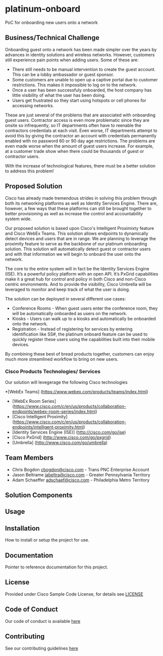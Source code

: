 # platinum-onboard

PoC for onboarding new users onto a network


## Business/Technical Challenge

Onboarding guest onto a network has been made simpler over the years by advances in identity solutions and wireless networks.   However, customers still experience pain points when adding users.   Some of these are:

* There still needs to be manual intervention to create the guest account.   This can be a lobby ambassador or guest sponsor.
* Some customers are unable to open up a captive portal due to customer restrictions.   This makes it impossible to log on to the network.
* Once a user has been successfuly onboarded, the host company has little visibility of what the user has been doing.
* Users get frustrated so they start using hotspots or cell phones for accessing networks.

These are just several of the problems that are associated with onboarding guest users.   Contractor access is even more problematic since they are onsite so infrequently, so IT departments often have to reenable the contractors credentials at each visit.  Even worse, IT departments attempt to avoid this by giving the contractor an account with credentials permanently enabled with no password 60 or 90 day age restrictions.  The problems are even made worse when the amount of guest users increase.   For example, at a customer trade show when there could be thousands of guest or contractor users. 

With the increase of technological features, there must be a better solution to address this problem!

## Proposed Solution

Cisco has already made tremendous strides in solving this problem through both its networking platforms as well as Identity Services Engine.  There are, however, a few ways that these platforms can still be brought together to better provisioning as well as increase the control and accountability system wide.

Our proposed solution is based upon Cisco's Intelligent Proximixty feature and Cisco WebEx Teams.   This solution allows endpoints to dynamically detect devices and users that are in range.   We are planning to leverage the proximity feature to serve as the backbone of our platinum onboarding solution.   This solution will automatically detect guest or contractor users and with that information we will begin to onboard the user onto the network.   

The core to the entire system will in fact be the Identity Services Engine (ISE).  It’s a powerful policy platform with an open API.  It’s PxGrid capabilities make it a great hub for control and policy in both Cisco and non-Cisco centric environments.  And to provide the visibility, Cisco Umbrella will be leveraged to monitor and keep track of what the user is doing.

The solution can be deployed in several different use cases:
* Conference Rooms - When guest users enter the conference room, they will be automatically onboarded as users on the network.
* Kiosks - Users can walk up to a kiosks and automatically be onboarded onto the network.
* Registration - Instead of registering for services by entering identification like SS#, the platinum onboard feature can be used to quickly register these users using the capabilities built into their mobile devices.

By combining these best of bread products together, customers can enjoy much more streamlined workflow to bring on new users.


### Cisco Products Technologies/ Services

Our solution will levegerage the following Cisco technologies

*[WebEx Teams] (https://www.webex.com/products/teams/index.html)
*  [WebEx Room Series] (https://www.cisco.com/c/en/us/products/collaboration-endpoints/webex-room-series/index.html)
*  [Cisco Intelligent Proximity] (https://www.cisco.com/c/en/us/products/collaboration-endpoints/intelligent-proximity.html)
*  [Identity Services Engine (ISE)] (http://cisco.com/go/ise)
*  [Cisco PxGrid] (http://www.cisco.com/go/pxgrid)
*  [Umbrella] (http://www.cisco.com/go/umbrella)

## Team Members


* Chris Bogdon <cbogdon@cisco.com> - Trans PNC Enterprise Account
* Jason Beltrame <jabeltra@cisco.com> - Greater Pennsylvania Territory
* Adam Schaeffer <adschaef@cisco.com> - Philadelphia Metro Territory


## Solution Components


<!-- This does not need to be completed during the initial submission phase  

Provide a brief overview of the components involved with this project. e.g Python /  -->


## Usage

<!-- This does not need to be completed during the initial submission phase  

Provide a brief overview of how to use the solution  -->



## Installation

How to install or setup the project for use.


## Documentation

Pointer to reference documentation for this project.


## License

Provided under Cisco Sample Code License, for details see [LICENSE](./LICENSE.md)

## Code of Conduct

Our code of conduct is available [here](./CODE_OF_CONDUCT.md)

## Contributing

See our contributing guidelines [here](./CONTRIBUTING.md)
